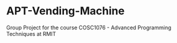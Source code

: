 # APT-Vending-Machine
Group Project for the course COSC1076 - Advanced Programming Techniques at RMIT
